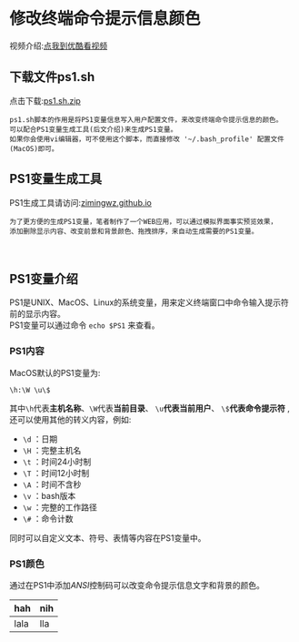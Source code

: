 # 修改终端命令提示信息颜色

视频介绍:[点我到优酷看视频](http://www.youku.com)

## 下载文件ps1.sh
点击下载:[ps1.sh.zip](https://github.com/zimingwz/macos_command/raw/master/03_terminal_set_color_ps1/ps1.sh.zip)

	ps1.sh脚本的作用是将PS1变量信息写入用户配置文件，来改变终端命令提示信息的颜色。
	可以配合PS1变量生成工具(后文介绍)来生成PS1变量。
	如果你会使用vi编辑器，可不使用这个脚本，而直接修改 '~/.bash_profile' 配置文件(MacOS)即可。 


## PS1变量生成工具
PS1生成工具请访问:[zimingwz.github.io](https://zimingwz.github.io/)

	为了更方便的生成PS1变量，笔者制作了一个WEB应用，可以通过模拟界面事实预览效果，
	添加删除显示内容、改变前景和背景颜色、拖拽排序，来自动生成需要的PS1变量。

<br>

## PS1变量介绍

PS1是UNIX、MacOS、Linux的系统变量，用来定义终端窗口中命令输入提示符前的显示内容。<br>
PS1变量可以通过命令 `echo $PS1` 来查看。

### PS1内容
MacOS默认的PS1变量为:

	\h:\W \u\$

其中`\h`代表**主机名称**、`\W`代表**当前目录**、 `\u`**代表当前用户**、 `\$`**代表命令提示符** ,还可以使用其他的转义内容，例如:

* `\d` ：日期
* `\H` ：完整主机名
* `\t` ：时间24小时制
* `\T` ：时间12小时制
* `\A` ：时间不含秒
* `\v` ：bash版本
* `\w` ：完整的工作路径
* `\#` ：命令计数

同时可以自定义文本、符号、表情等内容在PS1变量中。


### PS1颜色
通过在PS1中添加*ANSI*控制码可以改变命令提示信息文字和背景的颜色。

| hah| nih|
|-|-|
|lala|lla|








